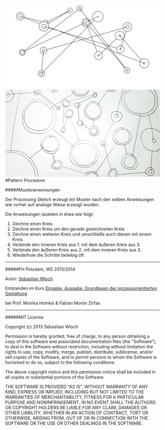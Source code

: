 ![image](screenshot.png)  
![image](screenshot_02.png)  
#Pattern Procedure

#####Musteranweisungen

Der Processing Sketch erzeugt ein Muster nach den selben Anweisungen wie vorher auf analoge Weise erzeugt wurden.

Die Anweisungen lauteten in etwa wie folgt:

1. Zeichne einen Kreis
2. Zeichne einen Kreis um den gerade gezeichneten Kreis
3. Zeichne einen weiteren Kreis und umschließe auch diesen mit einem Kreis
4. Verbinde den inneren Kreis aus 1. mit dem äußeren Kreis aus 3.
5. Verbinde den äußeren Kreis aus 2. mit dem inneren Kreis aus 3.
6. Wiederhole die Schritte beliebig oft

---

#####FH Potsdam, WS 2013/2014 

Autor: [Sebastian Wloch](https://github.com/lightwaveez)

Entstanden im Kurs [Eingabe, Ausgabe. Grundlagen der prozessorientierten Gestaltung](https://incom.org/workspace/4693)

bei Prof. Monika Hoinkis & Fabian Morón Zirfas

---

#####MIT License

Copyright (c) 2013 Sebastian Wloch

Permission is hereby granted, free of charge, to any person obtaining a copy of this software and associated documentation files (the "Software"), to deal in the Software without restriction, including without limitation the rights to use, copy, modify, merge, publish, distribute, sublicense, and/or sell copies of the Software, and to permit persons to whom the Software is furnished to do so, subject to the following conditions:

The above copyright notice and this permission notice shall be included in all copies or substantial portions of the Software.

THE SOFTWARE IS PROVIDED "AS IS", WITHOUT WARRANTY OF ANY KIND, EXPRESS OR IMPLIED, INCLUDING BUT NOT LIMITED TO THE WARRANTIES OF MERCHANTABILITY, FITNESS FOR A PARTICULAR PURPOSE AND NONINFRINGEMENT. IN NO EVENT SHALL THE AUTHORS OR COPYRIGHT HOLDERS BE LIABLE FOR ANY CLAIM, DAMAGES OR OTHER LIABILITY, WHETHER IN AN ACTION OF CONTRACT, TORT OR OTHERWISE, ARISING FROM, OUT OF OR IN CONNECTION WITH THE SOFTWARE OR THE USE OR OTHER DEALINGS IN THE SOFTWARE.